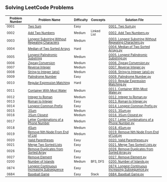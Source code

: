 <style>
table {
    font-size: 0.7em;
}
</style>

### Solving LeetCode Problems

| Problem Number | Problem Name | Difficulty | Concepts | Solution File |
|----------------|--------------|------------|--------------------------------|---------------|
| 0001 | [Two Sum](https://leetcode.com/problems/two-sum) | Easy |  | [0001. Two Sum.py](./0001.%20Two%20Sum.py) |
| 0002 | [Add Two Numbers](https://leetcode.com/problems/add-two-numbers) | Medium | Linked List | [0002. Add Two Numbers.py](./0002.%20Add%20Two%20Numbers.py) |
| 0003 | [Longest Substring Without Repeating Characters](https://leetcode.com/problems/longest-substring-without-repeating-characters) | Medium |  | [0003. Longest Substring Without Repeating Characters.py](./0003.%20Longest%20Substring%20Without%20Repeating%20Characters.py) |
| 0004 | [Median of Two Sorted Arrays](https://leetcode.com/problems/median-of-two-sorted-arrays) | Hard |  | [0004. Median of Two Sorted Arrays.py](./0004.%20Median%20of%20Two%20Sorted%20Arrays.py) |
| 0005 | [Longest Palindromic Substring](https://leetcode.com/problems/longest-palindromic-substring) | Medium |  | [0005. Longest Palindromic Substring.py](./0005.%20Longest%20Palindromic%20Substring.py) |
| 0006 | [Zigzag Conversion](https://leetcode.com/problems/zigzag-conversion) | Medium |  | [0006. Zigzag Conversion.py](./0006.%20Zigzag%20Conversion.py) |
| 0007 | [Reverse Integer](https://leetcode.com/problems/reverse-integer) | Medium |  | [0007. Reverse Integer.py](./0007.%20Reverse%20Integer.py) |
| 0008 | [String to Integer (atoi)](https://leetcode.com/problems/string-to-integer-atoi) | Medium |  | [0008. String to Integer (atoi).py](./0008.%20String%20to%20Integer%20(atoi).py) |
| 0009 | [Palindrome Number](https://leetcode.com/problems/palindrome-number) | Easy |  | [0009. Palindrome Number.py](./0009.%20Palindrome%20Number.py) |
| 0010 | [Regular Expression Matching](https://leetcode.com/problems/regular-expression-matching) | Hard |  | [0010. Regular Expression Matching.py](./0010.%20Regular%20Expression%20Matching.py) |
| 0011 | [Container With Most Water](https://leetcode.com/problems/container-with-most-water) | Medium |  | [0011. Container With Most Water.py](./0011.%20Container%20With%20Most%20Water.py) |
| 0012 | [Integer to Roman](https://leetcode.com/problems/integer-to-roman) | Medium |  | [0012. Integer to Roman.py](./0012.%20Integer%20to%20Roman.py) |
| 0013 | [Roman to Integer](https://leetcode.com/problems/roman-to-integer) | Easy |  | [0013. Roman to Integer.py](./0013.%20Roman%20to%20Integer.py) |
| 0014 | [Longest Common Prefix](https://leetcode.com/problems/longest-common-prefix) | Easy |  | [0014. Longest Common Prefix.py](./0014.%20Longest%20Common%20Prefix.py) |
| 0015 | [3Sum](https://leetcode.com/problems/3sum) | Medium |  | [0015. 3Sum.py](./0015.%203Sum.py) |
| 0016 | [3Sum Closest](https://leetcode.com/problems/3sum-closest) | Medium |  | [0016. 3Sum Closest.py](./0016.%203Sum%20Closest.py) |
| 0017 | [Letter Combinations of a Phone Number](https://leetcode.com/problems/letter-combinations-of-a-phone-number) | Medium |  | [0017. Letter Combinations of a Phone Number.py](./0017.%20Letter%20Combinations%20of%20a%20Phone%20Number.py) |
| 0018 | [4Sum](https://leetcode.com/problems/4sum) | Medium |  | [0018. 4Sum.py](./0018.%204Sum.py) |
| 0019 | [Remove Nth Node From End of List](https://leetcode.com/problems/remove-nth-node-from-end-of-list) | Medium |  | [0019. Remove Nth Node From End of List.py](./0019.%20Remove%20Nth%20Node%20From%20End%20of%20List.py) |
| 0020 | [Valid Parentheses](https://leetcode.com/problems/valid-parentheses) | Easy |  | [0020. Valid Parentheses.py](./0020.%20Valid%20Parentheses.py) |
| 0021 | [Merge Two Sorted Lists](https://leetcode.com/problems/merge-two-sorted-lists) | Easy |  | [0021. Merge Two Sorted Lists.py](./0021.%20Merge%20Two%20Sorted%20Lists.py) |
| 0026 | [Remove Duplicates from Sorted Array](https://leetcode.com/problems/remove-duplicates-from-sorted-array) | Easy |  | [0026. Remove Duplicates from Sorted Array.py](./0026.%20Remove%20Duplicates%20from%20Sorted%20Array.py) |
| 0027 | [Remove Element](https://leetcode.com/problems/remove-element) | Easy |  | [0027. Remove Element.py](./0027.%20Remove%20Element.py) |
| 0200 | [Number of Islands](https://leetcode.com/problems/number-of-islands) | Medium | BFS, DFS | [0200. Number of Islands.py](./0200.%20Number%20of%20Islands.py) |
| 0674 | [Longest Continuous Increasing Subsequence](https://leetcode.com/problems/longest-continuous-increasing-subsequence) | Easy |  | [0674. Longest Continuous Increasing Subsequence.py](./0674.%20Longest%20Continuous%20Increasing%20Subsequence.py) |
| 0684 | [Baseball Game](https://leetcode.com/problems/baseball-game) | Easy | Stack | [0684. Baseball Game.py](./0684.%20Baseball%20Game.py) |

